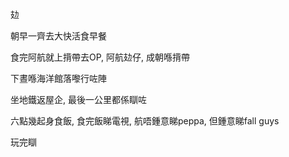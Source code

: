 攰

朝早一齊去大快活食早餐

食完阿航就上揹帶去OP, 阿航攰仔, 成朝喺揹帶

下晝喺海洋館落嚟行咗陣

坐地鐵返屋企, 最後一公里都係瞓咗

六點幾起身食飯, 食完飯睇電視, 航唔鍾意睇peppa, 但鍾意睇fall guys

玩完瞓
